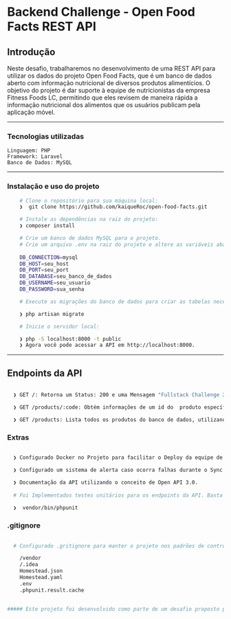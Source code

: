 # Backend Challenge - Open Food Facts REST API

##   Introdução
Neste desafio, trabalharemos no desenvolvimento de uma REST API para utilizar os dados do projeto Open Food Facts, que é um banco de dados aberto com informação nutricional de diversos produtos alimentícios. O objetivo do projeto é dar suporte à equipe de nutricionistas da empresa Fitness Foods LC, permitindo que eles revisem de maneira rápida a informação nutricional dos alimentos que os usuários publicam pela aplicação móvel.
        
-----------------------------------------
###  Tecnologias utilizadas
    Linguagem: PHP
    Framework: Laravel
    Banco de Dados: MySQL
----------------------------------------
### Instalação e uso do projeto
```bash
    # Clone o repositório para sua máquina local:
    ❯  git clone https://github.com/kaiqueRoc/open-food-facts.git
```
```bash
    # Instale as dependências na raiz do projeto:
    ❯ composer install
```
```bash
    # Crie um banco de dados MySQL para o projeto.
    # Crie um arquivo .env na raiz do projeto e altere as variáveis abaixo:
    
    DB_CONNECTION=mysql
    DB_HOST=seu_host
    DB_PORT=seu_port
    DB_DATABASE=seu_banco_de_dados
    DB_USERNAME=seu_usuario
    DB_PASSWORD=sua_senha
```

```bash
    # Execute as migrações do banco de dados para criar as tabelas necessárias:

    ❯ php artisan migrate
```
```bash
    # Inicie o servidor local:

    ❯ php -S localhost:8000 -t public    
    ❯ Agora você pode acessar a API em http://localhost:8000.

```
--------------------------------------------------------
## Endpoints da API

```bash

  ❯ GET /: Retorna um Status: 200 e uma Mensagem "Fullstack Challenge 20201026"

  ❯ GET /products/:code: Obtém informações de um id do  produto específico.

  ❯ GET /products: Lista todos os produtos do banco de dados, utilizando paginação de 10 produtos por pagina para evitar sobrecarga de requisições.

```
### Extras

```bash

  ❯ Configurado Docker no Projeto para facilitar o Deploy da equipe de DevOps.

  ❯ Configurado um sistema de alerta caso ocorra falhas durante o Sync dos produtos.

  ❯ Documentação da API utilizando o conceito de Open API 3.0.
  
  # Foi Implementados testes unitários para os endpoints da API. Basta rodar o seguinte comando na raiz do projeto:
  
  ❯  vendor/bin/phpunit


```
### .gitignore
```bash

  # Configurado .gritignore para manter o projeto nos padrões de controle de versão.

    /vendor
    /.idea
    Homestead.json
    Homestead.yaml
    .env
    .phpunit.result.cache
 

```
```bash
##### Este projeto foi desenvolvido como parte de um desafio proposto pela Coodesh.

```
